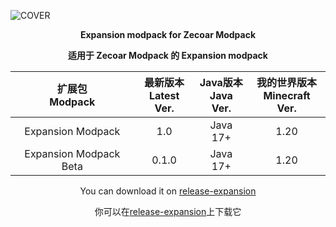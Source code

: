 ![COVER](https://github.com/ZfIxV/Zecoar-Modpack/blob/main/overrides/mods-expantion/Zecoar%20Expansion%20-%20Header.png)
<div align='center'>
  
  **Expansion modpack for Zecoar Modpack**
  
  **适用于 Zecoar Modpack 的 Expansion modpack**
  
| 扩展包</br>Modpack | 最新版本</br>Latest Ver. | Java版本</br>Java Ver. | 我的世界版本</br>Minecraft Ver. |
| :-: | :-: | :-: | :-: |
| Expansion Modpack | 1.0 | Java 17+ | 1.20 |
| Expansion Modpack Beta | 0.1.0 | Java 17+ | 1.20 |
  
You can download it on [release-expansion](https://github.com/ZfIxV/Zecoar-Modpack/releases)

你可以在[release-expansion](https://github.com/ZfIxV/Zecoar-Modpack/releases)上下载它
</div>
